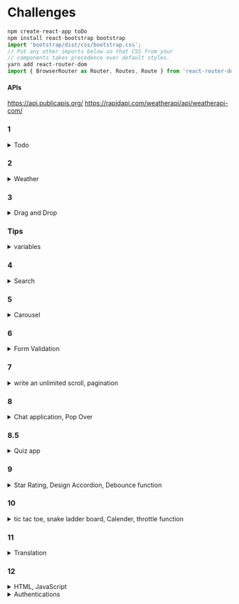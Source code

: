 


# Challenges

```javascript
npm create-react-app toDo
npm install react-bootstrap bootstrap
import 'bootstrap/dist/css/bootstrap.css';
// Put any other imports below so that CSS from your
// components takes precedence over default styles.
yarn add react-router-dom
import { BrowserRouter as Router, Routes, Route } from 'react-router-dom';
```

#### APIs
https://api.publicapis.org/
https://rapidapi.com/weatherapi/api/weatherapi-com/


### 1 
<details>
  <summary>  Todo  </summary> 

- Need two satates, input and todo lists.
- `<input />` with handleon change to set input
- button to add todo to the list using using accumolate operator as

```javascript
const handleAddTodo = () => {
  setTodo([...todo, { text: input, completed: false }]);
};

 const handleCheck = (index) => {
    console.log(index);
    const newTodo = [...todo];
    newTodo[index].isCompleted = !newTodo[index].isCompleted;
    setTodo(newTodo);
  };

 style={{textDecoration: element.isCompleted ? "line-through" : ""}}
```

- `return ()` includes an array read through

```javascript
todo.map((item, index)=>{ return ( )})
<li key={index}>
```

- set syle if not completed

```javascript
 <span
              style={{
                textDecoration: item.completed ? "line-through" : "underline"
              }}
              onClick={(_) => handleCompleteTodo(index)}
            >
```

- handleCompleteTodo is the one to change the complete task
  `newTodo[index].completed = !newTodo[index].completed;`

- add delete button to handle as `newTodo.splice(index, 1)`
</details>

### 2 
<details>
  <summary>  Weather  </summary> 
- Show the weather, set interval to hit endpoint
- UseEffect to fetch data, response includes data, status in json // no need to parse.json(response)
- setWeather useState to manage response
- return is conditional

```javascript
return (
  <div>
    {weatherData ? (
      <>
        <h1>{weatherData.location.name}</h1>
        <p>Description: {weatherData.curren.temp_c} C</p>
      </>
    ) : (
      <p>Loading weather data...</p>
    )}
  </div>
);
```

- Use axios to fetch

```javascript
await axios.get(apiUrl);
await axios.post(apiUrl, payload, { header });
```
</details>

### 3 
<details>
  <summary>  Drag and Drop  </summary> 
* first add `onDragOver` on items and the zone you want to drop to call anonymouse function prevent event default 
*  `dragable` built in tag to identify which object is dragable
*  `onDragStart` built in function to trigger a function using anonymouse function 
*  `onDrop` built in tag, to handle when drop over
*  On each event, we have event handlers to set states. State are array of items. to accumulate or remove 
*  On return is a map go over an array of items and display them, below can usefull when wants to delete an item
```javascript
 event.dataTransfer.setData('text/plain', index);
index = event.dataTransfer.getData('text/plain');
```
</details>

### Tips
<details>
  <summary> variables  </summary> 

#### Variables

* Variable define in global scope become property of global objects
  * If browser, the global object is window (window.myvar)
  * If node, global object is the module name  (mdodule.myvar)
* `const` , `let` are block scope, `var` is function scope 

#### This
* Manualy set this to a function
  * if a function uses this inside, you can pass an object to it to be its `this`
    * `myfunction.call(person)` , person is an object, 
  * If you don't want to call object right away, bind it later call and this is there
    * `const newfunc = myfunction.bind(person)`
  * If you want another object, you can use  `apply` instead of call



##### Spread Operator

- The spread operator is a powerful feature in JavaScript that simplifies working with arrays, objects, and function arguments by providing a concise and flexible syntax for expanding iterable values into individual elements.

* Flatten nested Javascript Array without using Array.prototype.flat()

##### Shallow vs deep Copy

-  Modifying the copied object affect the original object. To create independent copies of objects, you need to use appropriate techniques like
   - spread operators for shallow copies `[...arr]` , `{...obj}` or deep copies like `Object.assign()`, `JSON.parse(JSON.stringify())`
- Create a new object, the new object or array will have its own references to the same values as the original. But the nested values are unchanged, if you want all nesged values cahnge then use deep copy

```javascript
// Shallow copy of an array
const originalArray = [1, 2, 3];
const copiedArray = [...originalArray];
// deep copay or use lodash.cloneDeep
const deepCopiedArray = JSON.parse(JSON.stringify(array));
```
* https://api.github.com/
* https://api.github.com/search/issues?q={query}
  {&page,per_page,sort,order}
* https://api.github.com/users/openai/repos
* https://developers.thecatapi.com/view-account/ylX4blBYT9FaoVd6OhvR?report=FJkYOq9tW

#### 
```javascript
export default function search() {
// above is wrong, correct it 
export default function Search() {
```
* Accumulate states, we can update using setState as below
```javascript
setDropZoneItems((prevItems) => [...prevItems, draggedItem]);
```
* Map either put return with { } or use ().
* below print nothing, need uncomment `return` or remove`{}` and replace with `()`
```javascript
  {dropedItems && dropedItems.map((item) => 
  //return
             { // (
               <div key={item}>
                    
                     {item}    
                    
                </div>
             } // )
            
        )}
```

### Clean up function


* It performs when the component unmounts or when the dependencies changed
* It is useful for canceling subscriptions, clearing timers, or releasing any resources.
* return a function inside useEffect is cleanup function. One common clean up is return cancel axios to cancel request
```javascript
// on top
  useEffect(() => {
    const source = axios.CancelToken.source();
  .
  .
  .
    return () => {
        // Cancel the ongoing request
        source.cancel("Request canceled by cleanup");
    };
```


#### State Value
* If you update the state value directly and try to use setState with that not working! React can't recognize any change on object since it checks shallow copy. So to solve it you always need to make a copy shallow of the state, update it and then use it to set 
```javascript
const [anystate, setAnystate] = useState([])

anystate.push(1)
setAnyState(anystate) // not changing 

newvar = [...anystate]
newwar.push(1)
setAnyState(newvar) // works
```

### Test Async/Await

* `async` words just tell compiler that this function return a promise, so it wrapped it with a resolved promise
* Function body executes synchronously until it sees `await`. So it waits until the promise is resolved and controlled back to the place when `async` function was called and continue to execute the rest of codes
* When reached to the end of function, caller back to resolve the promise.
```javascript
 (async function(){
            console.log("before")
            const result = await axios.request(options)
            console.log("after")
            console.log(result)
        })();
  console.log("continue to the end of code")
// result
before
continue to the end of code
after 
result
```
* Remove await, which allows to go over next line without doing execution as async

```javascript
 (async function(){
            console.log("before")
            const result = axios.request(options)
            console.log("after")
            console.log(result)
        })();
  console.log("ss")
// result
before
after 
result(a promise)
ss
```
* Race between promise and I/o. To test that I added one setTimeout, as you see the result saying I/O is always on priority compare to promise queues. 

```javascript
    (async function(){
            console.log("before")
            const result = await axios.request(options)
            console.log("after")
            console.log(result)
        })();
        setTimeout(() => {
            console.log("from time out") 
        }, 0);
        console.log("continue to the end of code")
   
    })
// result
before
continue to the end of code
from time out
after 
result

```

</details>

### 4
<details>
  <summary> Search  </summary> 

* connect to github and search users
```javascript
// a good example of fetch data
  useEffect(() => {
    const fetchData = async () => {
      try {
        const response = await fetch('https://api.example.com/data');
        if (!response.ok) {
          throw new Error('Failed to fetch data');
        }
        const data = await response.json();
        setData(data);
      } catch (error) {
        setError(error.message);
      } finally {
        setIsLoading(false);
      }
    };

    fetchData();
  }, []);
```
* To handle search
```javascript
 const handleKeyDown = (e) => {
    e.preventDefault();
    const input = e.target.value;
    let selectedUsers = [];
    users.forEach((user) => {
      if (user.toLowerCase().includes(input)) {
        selectedUsers.push(user);
      }
    });
    setSearch(selectedUsers);
  };

```
</details>

### 5
<details>
  <summary> Carousel </summary> 
Carousel: Create a carousel component that displays a set of images or content and allows users to navigate between them using buttons or swipe gestures. This exercise tests your knowledge of React component lifecycle methods, event handling, and handling state transitions.
</details>

### 6 
<details>
  <summary> Form Validation </summary> 

* Form Validation: Create a form with various input fields and implement validation logic to ensure that the data entered by the user meets certain criteria. This exercise evaluates your ability to manage form state, handle user input, and display validation errors.
</details>

### 7
<details>
  <summary> write an unlimited scroll, pagination </summary> 

Pagination: Implement a pagination component that fetches data from an API and displays it in paginated form, allowing users to navigate through the pages. This exercise examines your ability to manage state, handle API pagination, and render data dynamically.

</details>

### 8
<details>
  <summary> Chat application, Pop Over </summary>

* Chat Application: Develop a real-time chat application where users can join chat rooms, send messages, and view the messages in real-time. This exercise examines your knowledge of React's lifecycle methods, working with websockets or real-time communication libraries, and managing state updates across multiple users.
</details>

### 8.5
<details>
  <summary> Quiz app </summary>

* Quiz Application: Create a quiz application that presents a set of questions, tracks user answers, and provides feedback on the results. This exercise evaluates your ability to manage application state, handle user interactions, and dynamically render content based on data.
</details>

### 9
<details>
  <summary> Star Rating, Design Accordion,  Debounce function  </summary>


</details>

### 10
<details>
  <summary> tic tac toe, snake ladder board, Calender, throttle function   </summary>


</details>

### 11
<details>
  <summary> Translation  </summary>

* 
</details>

### 12
<details>
  <summary> HTML, JavaScript  </summary>

* Implement accordion, form sort, validation based using javascript html 

### Only JS

* two3pointer
* fastSlow pointer
* slidingShow


#### Document vs Window
* Window represent javascript object in each browser or tab, variables and functions with no scope are global
```javascript
window.alert() is same as alert()
// navigation or new url
window.open()

setTimeout()
setInterval()
```
* Window object provides event listeners for browser events, `window.onload` `window.onresize` 
* `Document` represent HTML object. It is a property of window object. 
* Dom Manipulation like `document.getElementById()`, `document.createElement()` 
* Dom selection: like `document.querySelector()` 
* Styling: document object allow to styl like `document.body.style `
* Event Handling: DOM provides event listeners such as `document.onclick` 
* Form Handling: allow to interact with forms, like form and submit. 


### Event Listener

* `target element` One you want to attach event listener to it using `document.getElementById() or document.querySelector().`
* `event type`  This is a string that specifies the type of event you want to listen for, such as `click`, `keydown`, `submit`
* `event handler` this can handle the event 
```javascript
const myButton = document.getElementById('myButton');

function handleClick(event) {
  console.log('Button clicked!');
  // Additional code here...
}

myButton.addEventListener('click', handleClick);
```
* This is toggle use 
```javascript
const listItems = document.querySelectorAll('ul li');
    listItems.forEach(item => {
      item.addEventListener('click', () => {
        item.classList.toggle('highlight');
      });
```
* In React the job of `Babel` is translate JSX to JS which is javascript format. 

</details>

<details>
  <summary> Authentications  </summary> 

###### JWT
* `JWT` is unique string that we give to users when they login, they use this token to verify their authenticity, it is encoded based on 64
* JWT has 3 parts, it is based on 
  * header: tells type and sign in algos 
  * payload: Includes basic informaiton like email, name, profile infos
  * signiture: To prove the authenticity of the data, it is created by header and payload using secret key. 
* Anyone can see data but can't change the JWT unless they have secret keys
* JWTs are stateless, it means whatever they need are inside tokens
* There is no regenerate token so if it is expire user needs to create new ones

* `localstorage`  
  * is persistent and can be accessed across different tabs and windows, so be cautious about the type and amount of data you store to prevent data leakage or potential security risks
  * after close browser data is still there
  * 5-10 MB
  * Isolate to a domain -> security risk
  * Not cleared automatically and not send to server on each request automatically
  * Cached or offline data to improve application performance
  * User-generated content or drafts
  * Large datasets or resources that can be loaded locally to reduce server requests.

* `cookies`
  * 4kb
  * send to server on each request automatically -> security risk
  * can set expiration data
  * access among different browsing devices
  * Dont save sensitive info in it
  * has limited of 20-25 
  * User session tokens, authentication-related, language preference, themes 
  * User preferences or settings that need to persist across sessions.

* `sessionStorage`
  *  is scoped to the current tab or window and is cleared when the tab or window is closed.
  * data is available only on one tab and not share with other tabs/windows
  * 5-10MB
  * Not sent on each HTTP request to server
  * When tab close it is gone
  * Not good for long term data
  * Shopping cart or form data during
  

* No sensitive data at sessionStorage, or localStorage.
  

#### User Cycle using token
* User login in successfully
* Service use secret key to generate token
* Server send token to the user
* FE store token in cookies, sessions,local storage
  * each one has its own pros and cons
* Whenever user wants to send any other request, they send JWT along with request
```javascript
//header 
Authorization: 'bearer 9843hfoihfoahyfehfoehoewhohefo'
```
* Server verify the token

#### Signing vs Encrypting
* Siging make sure the data is not tamper
* Encrypting can even hide the actual data of payload from being seen

</details>



